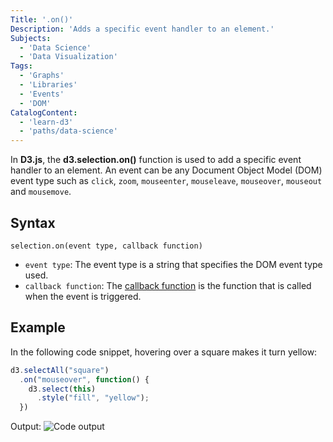 ```yaml
---
Title: '.on()'
Description: 'Adds a specific event handler to an element.'
Subjects:
  - 'Data Science'
  - 'Data Visualization'
Tags:
  - 'Graphs'
  - 'Libraries'
  - 'Events'
  - 'DOM'
CatalogContent:
  - 'learn-d3'
  - 'paths/data-science'
---
```


In **D3.js**, the **d3.selection.on()** function is used to add a specific event handler to an element. An event can be any Document Object Model (DOM) event type such as `click`, `zoom`, `mouseenter`, `mouseleave`, `mouseover`, `mouseout` and `mousemove`.

## Syntax

```pseudo
selection.on(event type, callback function)
```

- `event type`: The event type is a string that specifies the DOM event type used.
- `callback function`: The [callback function](https://www.codecademy.com/resources/docs/javascript/callbacks) is the function that is called when the event is triggered.

## Example

In the following code snippet, hovering over a square makes it turn yellow:

```js
d3.selectAll("square")
  .on("mouseover", function() {
    d3.select(this)
      .style("fill", "yellow");
  })
```

Output:
![Code output](https://raw.githubusercontent.com/Codecademy/docs/main/media/d3-yellow-square.png)
